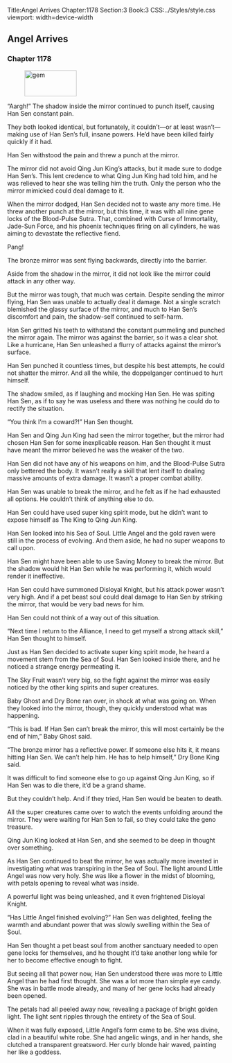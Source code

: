 Title:Angel Arrives 
Chapter:1178 
Section:3 
Book:3 
CSS:../Styles/style.css 
viewport: width=device-width
  
## Angel Arrives
### Chapter 1178
  
<figure>
	<img src="../Images/gem.gif" alt="gem" id="gem" width="120" height="60" />
</figure>
  

  
“Aargh!” The shadow inside the mirror continued to punch itself, causing Han Sen constant pain.

They both looked identical, but fortunately, it couldn’t—or at least wasn’t—making use of Han Sen’s full, insane powers. He’d have been killed fairly quickly if it had.

Han Sen withstood the pain and threw a punch at the mirror.

The mirror did not avoid Qing Jun King’s attacks, but it made sure to dodge Han Sen’s. This lent credence to what Qing Jun King had told him, and he was relieved to hear she was telling him the truth. Only the person who the mirror mimicked could deal damage to it.

When the mirror dodged, Han Sen decided not to waste any more time. He threw another punch at the mirror, but this time, it was with all nine gene locks of the Blood-Pulse Sutra. That, combined with Curse of Immortality, Jade-Sun Force, and his phoenix techniques firing on all cylinders, he was aiming to devastate the reflective fiend.

Pang!

The bronze mirror was sent flying backwards, directly into the barrier.

Aside from the shadow in the mirror, it did not look like the mirror could attack in any other way.

But the mirror was tough, that much was certain. Despite sending the mirror flying, Han Sen was unable to actually deal it damage. Not a single scratch blemished the glassy surface of the mirror, and much to Han Sen’s discomfort and pain, the shadow-self continued to self-harm.

Han Sen gritted his teeth to withstand the constant pummeling and punched the mirror again. The mirror was against the barrier, so it was a clear shot. Like a hurricane, Han Sen unleashed a flurry of attacks against the mirror’s surface.

Han Sen punched it countless times, but despite his best attempts, he could not shatter the mirror. And all the while, the doppelganger continued to hurt himself.

The shadow smiled, as if laughing and mocking Han Sen. He was spiting Han Sen, as if to say he was useless and there was nothing he could do to rectify the situation.

“You think I’m a coward?!” Han Sen thought.

Han Sen and Qing Jun King had seen the mirror together, but the mirror had chosen Han Sen for some inexplicable reason. Han Sen thought it must have meant the mirror believed he was the weaker of the two.

Han Sen did not have any of his weapons on him, and the Blood-Pulse Sutra only bettered the body. It wasn’t really a skill that lent itself to dealing massive amounts of extra damage. It wasn’t a proper combat ability.

Han Sen was unable to break the mirror, and he felt as if he had exhausted all options. He couldn’t think of anything else to do.

Han Sen could have used super king spirit mode, but he didn’t want to expose himself as The King to Qing Jun King.

Han Sen looked into his Sea of Soul. Little Angel and the gold raven were still in the process of evolving. And them aside, he had no super weapons to call upon.

Han Sen might have been able to use Saving Money to break the mirror. But the shadow would hit Han Sen while he was performing it, which would render it ineffective.

Han Sen could have summoned Disloyal Knight, but his attack power wasn’t very high. And if a pet beast soul could deal damage to Han Sen by striking the mirror, that would be very bad news for him.

Han Sen could not think of a way out of this situation.

“Next time I return to the Alliance, I need to get myself a strong attack skill,” Han Sen thought to himself.

Just as Han Sen decided to activate super king spirit mode, he heard a movement stem from the Sea of Soul. Han Sen looked inside there, and he noticed a strange energy permeating it.

The Sky Fruit wasn’t very big, so the fight against the mirror was easily noticed by the other king spirits and super creatures.

Baby Ghost and Dry Bone ran over, in shock at what was going on. When they looked into the mirror, though, they quickly understood what was happening.

“This is bad. If Han Sen can’t break the mirror, this will most certainly be the end of him,” Baby Ghost said.

“The bronze mirror has a reflective power. If someone else hits it, it means hitting Han Sen. We can’t help him. He has to help himself,” Dry Bone King said.

It was difficult to find someone else to go up against Qing Jun King, so if Han Sen was to die there, it’d be a grand shame.

But they couldn’t help. And if they tried, Han Sen would be beaten to death.

All the super creatures came over to watch the events unfolding around the mirror. They were waiting for Han Sen to fail, so they could take the geno treasure.

Qing Jun King looked at Han Sen, and she seemed to be deep in thought over something.

As Han Sen continued to beat the mirror, he was actually more invested in investigating what was transpiring in the Sea of Soul. The light around Little Angel was now very holy. She was like a flower in the midst of blooming, with petals opening to reveal what was inside.

A powerful light was being unleashed, and it even frightened Disloyal Knight.

“Has Little Angel finished evolving?” Han Sen was delighted, feeling the warmth and abundant power that was slowly swelling within the Sea of Soul.

Han Sen thought a pet beast soul from another sanctuary needed to open gene locks for themselves, and he thought it’d take another long while for her to become effective enough to fight.

But seeing all that power now, Han Sen understood there was more to Little Angel than he had first thought. She was a lot more than simple eye candy. She was in battle mode already, and many of her gene locks had already been opened.

The petals had all peeled away now, revealing a package of bright golden light. The light sent ripples through the entirety of the Sea of Soul.

When it was fully exposed, Little Angel’s form came to be. She was divine, clad in a beautiful white robe. She had angelic wings, and in her hands, she clutched a transparent greatsword. Her curly blonde hair waved, painting her like a goddess.